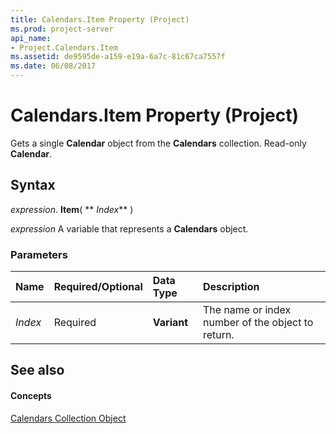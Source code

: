 ```yaml
---
title: Calendars.Item Property (Project)
ms.prod: project-server
api_name:
- Project.Calendars.Item
ms.assetid: de9595de-a159-e19a-6a7c-81c67ca7557f
ms.date: 06/08/2017
---
```



# Calendars.Item Property (Project)

Gets a single  **Calendar** object from the **Calendars** collection. Read-only **Calendar**.


## Syntax

 _expression_. **Item**( ** _Index_** )

 _expression_ A variable that represents a **Calendars** object.


### Parameters



|**Name**|**Required/Optional**|**Data Type**|**Description**|
|:-----|:-----|:-----|:-----|
| _Index_|Required|**Variant**|The name or index number of the object to return.|

## See also


#### Concepts


[Calendars Collection Object](Project.calendars.md)
